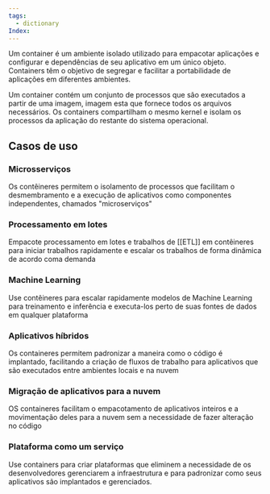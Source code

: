```yaml
---
tags:
  - dictionary
Index:
---
```


Um container é um ambiente isolado utilizado para empacotar aplicações e configurar e dependências de seu aplicativo em um único objeto. Containers têm o objetivo de segregar e facilitar a portabilidade de aplicações em diferentes ambientes.

Um container contém um conjunto de processos que são executados a partir de uma imagem, imagem esta que fornece todos os arquivos necessários. Os containers compartilham o mesmo kernel e isolam os processos da aplicação do restante do sistema operacional.


## Casos de uso
### Microsserviços 
Os contêineres permitem o isolamento de processos que facilitam o desmembramento e a execução de aplicativos como componentes independentes, chamados "microserviços"

### Processamento em lotes
Empacote processamento em lotes e trabalhos de [[ETL]] em contêineres para iniciar trabalhos rapidamente e escalar os trabalhos de forma dinâmica de acordo coma demanda

### Machine Learning
Use contêineres para escalar rapidamente modelos de Machine Learning para treinamento e inferência e executa-los perto de suas fontes de dados em qualquer plataforma 

### Aplicativos híbridos
Os containeres permitem padronizar a maneira como o código é implantado, facilitando a criação de fluxos de trabalho para aplicativos que são executados entre ambientes locais e na nuvem 

### Migração de aplicativos para a nuvem
OS containeres facilitam o empacotamento de aplicativos inteiros e a movimentação deles para a nuvem sem a necessidade de fazer alteração no código

### Plataforma como um serviço
Use containers para criar plataformas que eliminem a necessidade de os desenvolvedores gerenciarem a infraestrutura e para padronizar como seus aplicativos são implantados e gerenciados.

